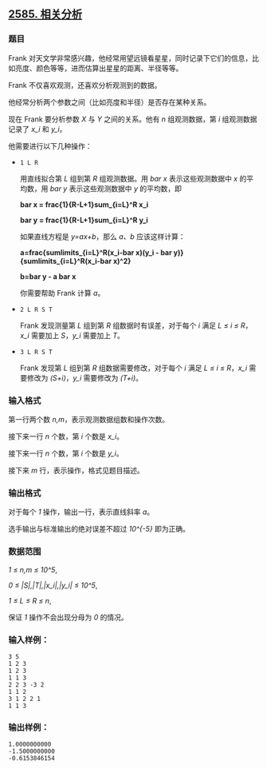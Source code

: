 ## [2585. 相关分析](https://www.acwing.com/problem/content/2587/)

### 题目

Frank 对天文学非常感兴趣，他经常用望远镜看星星，同时记录下它们的信息，比如亮度、颜色等等，进而估算出星星的距离、半径等等。

Frank 不仅喜欢观测，还喜欢分析观测到的数据。

他经常分析两个参数之间（比如亮度和半径）是否存在某种关系。

现在 Frank 要分析参数 *X* 与 *Y* 之间的关系。他有 *n* 组观测数据，第 *i* 组观测数据记录了 *x_i* 和 *y_i*。

他需要进行以下几种操作：

- `1 L R`


     用直线拟合第 *L* 组到第 *R* 组观测数据。用 *bar x* 表示这些观测数据中 *x* 的平均数，用 *bar y* 表示这些观测数据中 *y* 的平均数，即


     **bar x = frac{1}{R-L+1}sum_{i=L}^R x_i**


     **bar y = frac{1}{R-L+1}sum_{i=L}^R y_i**


     如果直线方程是 *y=ax+b*，那么 *a、b* 应该这样计算：


     **a=frac{sumlimits_{i=L}^R(x_i-bar x)(y_i - bar y)}{sumlimits_{i=L}^R(x_i-bar x)^2}**


     **b=bar y - a bar x**


     你需要帮助 Frank 计算 *a*。
- `2 L R S T`


     Frank 发现测量第 *L* 组到第 *R* 组数据时有误差，对于每个 *i* 满足 *L ≤ i ≤ R*，*x_i* 需要加上 *S*，*y_i* 需要加上 *T*。
- `3 L R S T`


     Frank 发现第 *L* 组到第 *R* 组数据需要修改，对于每个 *i* 满足 *L ≤ i ≤ R*，*x_i* 需要修改为 *(S+i)*，*y_i* 需要修改为 *(T+i)*。

### 输入格式

第一行两个数 *n,m*，表示观测数据组数和操作次数。

接下来一行 *n* 个数，第 *i* 个数是 *x_i*。

接下来一行 *n* 个数，第 *i* 个数是 *y_i*。

接下来 *m* 行，表示操作，格式见题目描述。

### 输出格式

对于每个 *1* 操作，输出一行，表示直线斜率 *a*。

选手输出与标准输出的绝对误差不超过 *10^{-5}* 即为正确。

### 数据范围

*1 ≤ n,m ≤ 10^5*,

*0 ≤ |S|,|T|,|x_i|,|y_i| ≤ 10^5*,

*1 ≤ L ≤ R ≤ n*,

保证 *1* 操作不会出现分母为 *0* 的情况。

### 输入样例：

```
3 5
1 2 3
1 2 3
1 1 3
2 2 3 -3 2
1 1 2
3 1 2 2 1
1 1 3
```

### 输出样例：

```
1.0000000000
-1.5000000000
-0.6153846154
```
